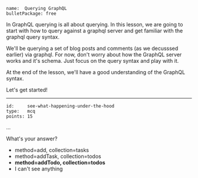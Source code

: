 ```
name:  Querying GraphQL
bulletPackage: free
```

In GraphQL querying is all about querying. In this lesson, we are going to start with how to query against a graphql server and get familiar with the graphql query syntax.

We'll be querying a set of blog posts and comments (as we decusssed earlier) via graphql. For now, don't worry about how the GraphQL server works and it's schema. Just focus on the query syntax and play with it.

At the end of the lesson, we'll have a good understanding of the GraphQL syntax. 

Let's get started!

*****

```
id:     see-what-happening-under-the-hood
type:   mcq
points: 15
```

...

What's your answer?

  - method=add, collection=tasks
  - method=addTask, collection=todos
  - **method=addTodo, collection=todos**
  - I can't see anything
